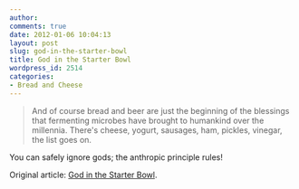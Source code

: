```yaml
---
author:
comments: true
date: 2012-01-06 10:04:13
layout: post
slug: god-in-the-starter-bowl
title: God in the Starter Bowl
wordpress_id: 2514
categories:
- Bread and Cheese
---
```


> And of course bread and beer are just the beginning of the blessings that fermenting microbes have brought to humankind over the millennia. There's cheese, yogurt, sausages, ham, pickles, vinegar, the list goes on.

You can safely ignore gods; the anthropic principle rules!


Original article: [God in the Starter Bowl](http://www.joepastry.com/2011/god-in-the-starter-bowl/).
